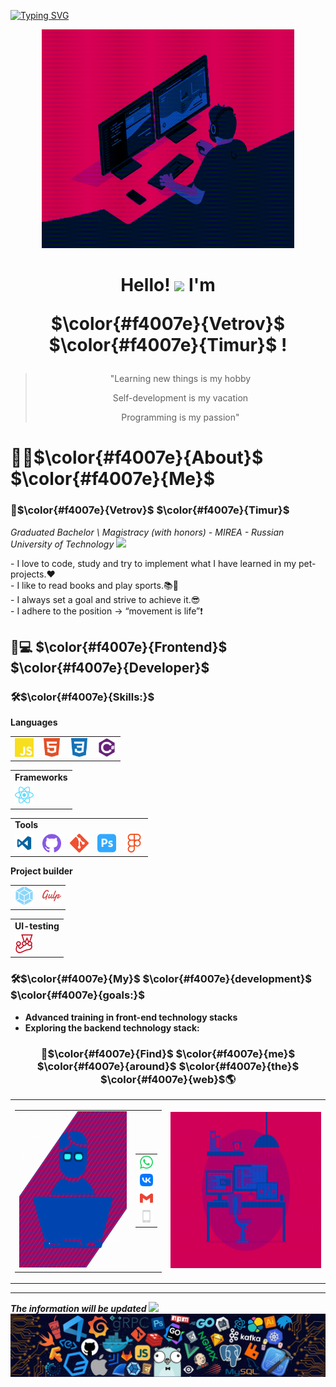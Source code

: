 [![Typing SVG](https://readme-typing-svg.herokuapp.com?font=Fira+Code&size=24&pause=1000&color=F4007E&random=false&width=435&lines=Welcome+to+my+profile+GitHub)](https://git.io/typing-svg)

<div align="center">
  <img alt="GIF" src="./gif/codeTest.gif" width="80%" height="350" />
</div>

<h1 align="center">
  Hello! 
  <img src="https://raw.githubusercontent.com/MartinHeinz/MartinHeinz/master/wave.gif" width="30px"> 
  I'm 
  <span>
  
  $\color{#f4007e}{Vetrov}$ $\color{#f4007e}{Timur}$ 
  </span>!
</h1>




<blockquote align="center">
  <p>"Learning new things is my hobby</p>
  <p>Self-development is my vacation</p>
  <p>Programming is my passion"</p>
</blockquote>


# 🙋‍♂️<span>**$\color{#f4007e}{About}$ $\color{#f4007e}{Me}$**</span>

### 🚀<span>$\color{#f4007e}{Vetrov}$ $\color{#f4007e}{Timur}$</span>  
*Graduated Bachelor \ Magistracy (with honors) - MIREA - Russian University of Technology* <img src="https://emoji.slack-edge.com/T0172CCPGUW/party-blob/d7253707fa13e9ee.gif" width="30"/>
<div>
    <p style="margin: 0"> - I love to code, study and try to implement what I have learned in my pet-projects.❤️ </p>
    <p style="margin: 0"> - I like to read books and play sports.📚💪</p>
    <p style="margin: 0"> - I always set a goal and strive to achieve it.😎 </p>
    <p style="margin: 0; margin-bottom: 25px"> - I adhere to the position → “movement is life”❗ </p>
</div>

## <span >👨💻 $\color{#f4007e}{Frontend}$ $\color{#f4007e}{Developer}$ </span>

### 🛠️<span>**$\color{#f4007e}{Skills:}$**</span>


<table>
  <tr>
    <b>Languages</b>
  </tr>
  <tr>
    <td>
      <img src="./img/icons/Languages/javascript.png" width="30px" />
    </td>
    <td>
      <img src="./img/icons/Languages/html5.png" width="30px" />
    </td>
    <td>
      <img src="./img/icons/Languages/css3.png" width="30px" />
    </td>
    <td>
      <img src="./img/icons/Languages/csharp-plain.png" width="30px" />
    </td>
  </tr>
</table>
<table>
  <tr>
    <td><b>Frameworks</b></td>
  </tr>
  <tr>
    <td>
      <img src="./img/icons/Frameworks/react.png" width="30px" />
    </td>
  </tr>
</table>
<table>
  <tr>
    <td colspan="4"><b>Tools</b></td>
  </tr>
  <tr>
    <td>
      <img src="./img/icons/Tools/vs-code-logo-microsoft-svgrepo-com.png" width="30px" />
    </td>
    <td>
      <img src="./img/icons/Tools/github.png" width="30px" />
    </td>
    <td>
      <img src="./img/icons/Tools/git.png" width="30px" />
    </td>
    <td>
      <img src="./img/icons/Tools/adobephotoshop.png" width="30px" />
    </td>
    <td>
      <img src="./img/icons/Tools/figma.png" width="30px" />
    </td>
  </tr>
</table>
<table>
  <tr>
    <b>Project builder</b>
  </tr>
  <tr>
    <td>
      <img src="./img/icons/ProjectBuilder/webpack.png" width="30px" />
    </td>
    <td>
      <img src="./img/icons/ProjectBuilder/gulp.png" width="30px" />
    </td>
  </tr>
</table>
<table>
  <tr>
    <td><b>UI-testing</b></td>
  </tr>
  <tr>
    <td>
      <img src="./img/icons/UI-testing/jest.png" width="30px" />
    </td>
  </tr>
</table>

### 🛠️<span>**$\color{#f4007e}{My}$ $\color{#f4007e}{development}$ $\color{#f4007e}{goals:}$**</span> 

- **Advanced training in front-end technology stacks**
- **Exploring the backend technology stack:**

<h3 align="center">

🔎$\color{#f4007e}{Find}$ $\color{#f4007e}{me}$ $\color{#f4007e}{around}$ $\color{#f4007e}{the}$ $\color{#f4007e}{web}$🌎
</h3>
<table align="center" width="100%">
  <tr>
    <td align="center">
      <table align="center" width="100%">
        <tr>
          <td align="center">
            <img width="250" height="250" src="./img/DeveloperFront.webp">
          </td>
          <td align="center">
            <table align="center" width="100%">
              <tr>
                <td align="center">
                  <a href="">
                    <img src="./img/icons/Contacts/whatsapp.png" width="30px" />
                  </a>
                </td>
              </tr>
              <tr>
                <td align="center">
                  <a href="">
                    <img src="./img/icons/Contacts/vk.png" width="30px" />
                  </a>
                </td>
              </tr>
              <tr>
                <td align="center">
                  <a href="https://twitter.com/">
                    <img src="./img/icons/Contacts/gmail.png" width="30px" />
                  </a>
                </td>
              </tr>
              <tr>
                <td align="center">
                  <a href="https://www.instagram.com/">
                    <img src="./img/icons/Contacts/phone_rudjosz71r98.png" width="30px" />
                  </a>
                </td>
              </tr>
            </table>
          </td>
        </tr>
      </table>
    </td>
    <td align="center">
      <img width="350" height="250" src="./gif/workspace.gif">
    </td>
  </tr>
</table>
<hr>

***The information will be updated***
<img src="https://emoji.slack-edge.com/T0172CCPGUW/party-blob/d7253707fa13e9ee.gif" width="30"/>
<img src="./img/footer.webp">

